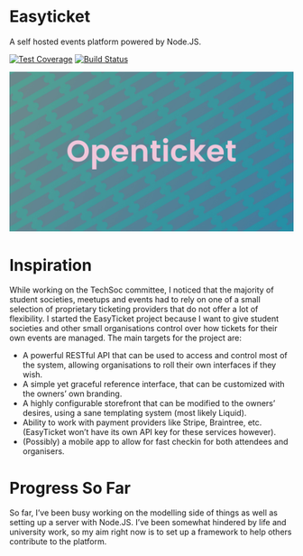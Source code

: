 # Easyticket
A self hosted events platform powered by Node.JS.

[![Test Coverage](https://codeclimate.com/github/open-ticket/openticket-server/badges/coverage.svg)](https://codeclimate.com/github/open-ticket/openticket-server/coverage) [![Build Status](https://travis-ci.org/open-ticket/openticket-server.svg?branch=master)](https://travis-ci.org/open-ticket/openticket-server)

![](https://github.com/open-ticket/openticket-meta/blob/master/banner.jpg?raw=true)

# Inspiration
While working on the TechSoc committee, I noticed that the majority of student societies, meetups and events had to rely on one of a small selection of proprietary ticketing providers that do not offer a lot of flexibility. I started the EasyTicket project because I want to give student societies and other small organisations control over how tickets for their own events are managed. The main targets for the project are:

* A powerful RESTful API that can be used to access and control most of the system, allowing organisations to roll their own interfaces if they wish.
* A simple yet graceful reference interface, that can be customized with the owners’ own branding.
* A highly configurable storefront that can be modified to the owners’ desires, using a sane templating system (most likely Liquid).
* Ability to work with payment providers like Stripe, Braintree, etc. (EasyTicket won’t have its own API key for these services however).
* (Possibly) a mobile app to allow for fast checkin for both attendees and organisers.

# Progress So Far
So far, I’ve been busy working on the modelling side of things as well as setting up a server with Node.JS. I’ve been somewhat hindered by life and university work, so my aim right now is to set up a framework to help others contribute to the platform.
